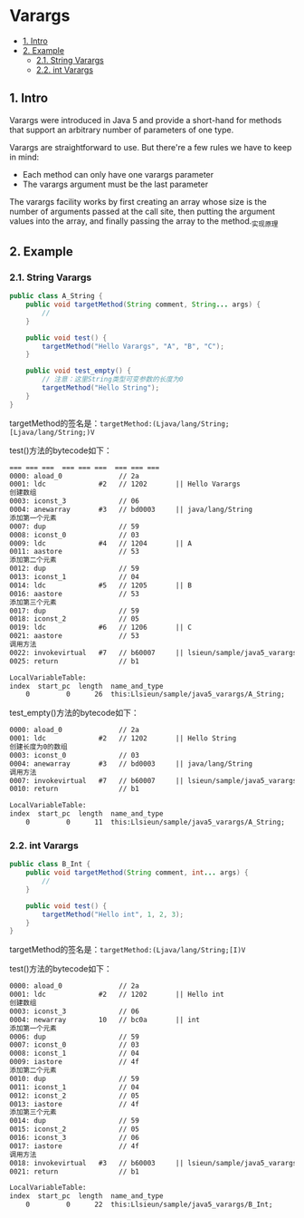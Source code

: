 # Varargs

<!-- TOC -->

- [1. Intro](#1-intro)
- [2. Example](#2-example)
  - [2.1. String Varargs](#21-string-varargs)
  - [2.2. int Varargs](#22-int-varargs)

<!-- /TOC -->

## 1. Intro

Varargs were introduced in Java 5 and provide a short-hand for methods that support an arbitrary number of parameters of one type.

Varargs are straightforward to use. But there're a few rules we have to keep in mind:

- Each method can only have one varargs parameter
- The varargs argument must be the last parameter

The varargs facility works by first creating an array whose size is the number of arguments passed at the call site, then putting the argument values into the array, and finally passing the array to the method.<sub>实现原理</sub>

## 2. Example

### 2.1. String Varargs

```java
public class A_String {
    public void targetMethod(String comment, String... args) {
        //
    }

    public void test() {
        targetMethod("Hello Varargs", "A", "B", "C");
    }

    public void test_empty() {
        // 注意：这里String类型可变参数的长度为0
        targetMethod("Hello String");
    }
}
```

targetMethod的签名是：`targetMethod:(Ljava/lang/String;[Ljava/lang/String;)V`

test()方法的bytecode如下：

```txt
=== === ===  === === ===  === === ===
0000: aload_0              // 2a
0001: ldc             #2   // 1202       || Hello Varargs
创建数组
0003: iconst_3             // 06
0004: anewarray       #3   // bd0003     || java/lang/String
添加第一个元素
0007: dup                  // 59
0008: iconst_0             // 03
0009: ldc             #4   // 1204       || A
0011: aastore              // 53
添加第二个元素
0012: dup                  // 59
0013: iconst_1             // 04
0014: ldc             #5   // 1205       || B
0016: aastore              // 53
添加第三个元素
0017: dup                  // 59
0018: iconst_2             // 05
0019: ldc             #6   // 1206       || C
0021: aastore              // 53
调用方法
0022: invokevirtual   #7   // b60007     || lsieun/sample/java5_varargs/A_String.targetMethod:(Ljava/lang/String;[Ljava/lang/String;)V
0025: return               // b1

LocalVariableTable:
index  start_pc  length  name_and_type
    0         0      26  this:Llsieun/sample/java5_varargs/A_String;
```

test_empty()方法的bytecode如下：

```txt
0000: aload_0              // 2a
0001: ldc             #2   // 1202       || Hello String
创建长度为0的数组
0003: iconst_0             // 03
0004: anewarray       #3   // bd0003     || java/lang/String
调用方法
0007: invokevirtual   #7   // b60007     || lsieun/sample/java5_varargs/A_String.targetMethod:(Ljava/lang/String;[Ljava/lang/String;)V
0010: return               // b1

LocalVariableTable:
index  start_pc  length  name_and_type
    0         0      11  this:Llsieun/sample/java5_varargs/A_String;
```

### 2.2. int Varargs

```java
public class B_Int {
    public void targetMethod(String comment, int... args) {
        //
    }

    public void test() {
        targetMethod("Hello int", 1, 2, 3);
    }
}
```

targetMethod的签名是：`targetMethod:(Ljava/lang/String;[I)V`

test()方法的bytecode如下：

```txt
0000: aload_0              // 2a
0001: ldc             #2   // 1202       || Hello int
创建数组
0003: iconst_3             // 06
0004: newarray        10   // bc0a       || int
添加第一个元素
0006: dup                  // 59
0007: iconst_0             // 03
0008: iconst_1             // 04
0009: iastore              // 4f
添加第二个元素
0010: dup                  // 59
0011: iconst_1             // 04
0012: iconst_2             // 05
0013: iastore              // 4f
添加第三个元素
0014: dup                  // 59
0015: iconst_2             // 05
0016: iconst_3             // 06
0017: iastore              // 4f
调用方法
0018: invokevirtual   #3   // b60003     || lsieun/sample/java5_varargs/B_Int.targetMethod:(Ljava/lang/String;[I)V
0021: return               // b1

LocalVariableTable:
index  start_pc  length  name_and_type
    0         0      22  this:Llsieun/sample/java5_varargs/B_Int;
```
